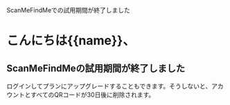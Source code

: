 ScanMeFindMeでの試用期間が終了しました

<h1>こんにちは{{name}}、</h1>
<h2>ScanMeFindMeの試用期間が終了しました</h2>
<p>ログインしてプランにアップグレードすることもできます。そうしないと、アカウントとすべてのQRコードが30日後に削除されます。</p>